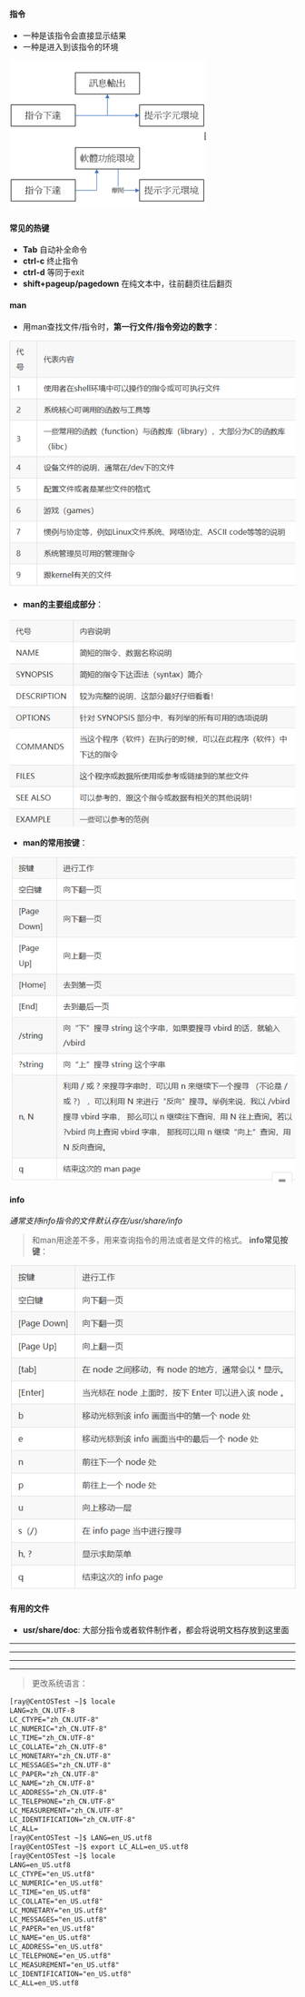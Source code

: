 #### 指令
- 一种是该指令会直接显示结果
- 一种是进入到该指令的环境
  
![0](./img/05Chapter/Capture.PNG)

#### 常见的热键
- __Tab__
自动补全命令
- __ctrl-c__
终止指令
- __ctrl-d__
等同于exit
- __shift+pageup/pagedown__
在纯文本中，往前翻页往后翻页

#### man
- 用man查找文件/指令时，__第一行文件/指令旁边的数字__：
  
![0](./img/05Chapter/Capture1.PNG)

- __man的主要组成部分__：
  
![0](./img/05Chapter/Capture2.PNG)

- __man的常用按键__：
  
![0](./img/05Chapter/Capture3.PNG)

#### info
_通常支持info指令的文件默认存在/usr/share/info_
> 和man用途差不多，用来查询指令的用法或者是文件的格式。
__info常见按键__：

![0](./img/05Chapter/Capture4.PNG)

#### 有用的文件
- __usr/share/doc__:
大部分指令或者软件制作者，都会将说明文档存放到这里面


------------
------------
------------
------------

> 更改系统语言：
```Shell
[ray@CentOSTest ~]$ locale
LANG=zh_CN.UTF-8
LC_CTYPE="zh_CN.UTF-8"
LC_NUMERIC="zh_CN.UTF-8"
LC_TIME="zh_CN.UTF-8"
LC_COLLATE="zh_CN.UTF-8"
LC_MONETARY="zh_CN.UTF-8"
LC_MESSAGES="zh_CN.UTF-8"
LC_PAPER="zh_CN.UTF-8"
LC_NAME="zh_CN.UTF-8"
LC_ADDRESS="zh_CN.UTF-8"
LC_TELEPHONE="zh_CN.UTF-8"
LC_MEASUREMENT="zh_CN.UTF-8"
LC_IDENTIFICATION="zh_CN.UTF-8"
LC_ALL=
[ray@CentOSTest ~]$ LANG=en_US.utf8
[ray@CentOSTest ~]$ export LC_ALL=en_US.utf8
[ray@CentOSTest ~]$ locale
LANG=en_US.utf8
LC_CTYPE="en_US.utf8"
LC_NUMERIC="en_US.utf8"
LC_TIME="en_US.utf8"
LC_COLLATE="en_US.utf8"
LC_MONETARY="en_US.utf8"
LC_MESSAGES="en_US.utf8"
LC_PAPER="en_US.utf8"
LC_NAME="en_US.utf8"
LC_ADDRESS="en_US.utf8"
LC_TELEPHONE="en_US.utf8"
LC_MEASUREMENT="en_US.utf8"
LC_IDENTIFICATION="en_US.utf8"
LC_ALL=en_US.utf8

```